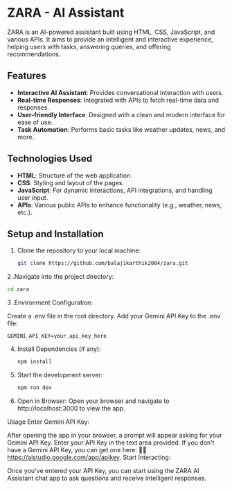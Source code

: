 # ZARA - AI Assistant

ZARA is an AI-powered assistant built using HTML, CSS, JavaScript, and various APIs. It aims to provide an intelligent and interactive experience, helping users with tasks, answering queries, and offering recommendations.

## Features

- **Interactive AI Assistant**: Provides conversational interaction with users.
- **Real-time Responses**: Integrated with APIs to fetch real-time data and responses.
- **User-friendly Interface**: Designed with a clean and modern interface for ease of use.
- **Task Automation**: Performs basic tasks like weather updates, news, and more.

## Technologies Used

- **HTML**: Structure of the web application.
- **CSS**: Styling and layout of the pages.
- **JavaScript**: For dynamic interactions, API integrations, and handling user input.
- **APIs**: Various public APIs to enhance functionality (e.g., weather, news, etc.).

## Setup and Installation

1. Clone the repository to your local machine:

   ```bash
   git clone https://github.com/balajikarthik2004/zara.git
2 .Navigate into the project directory:

   ```bash
   cd zara
   ```
3 .Environment Configuration:

   Create a .env file in the root directory.
   Add your Gemini API Key to the .env file:
   ```makwfile
   GEMINI_API_KEY=your_api_key_here
   ```
4. Install Dependencies (if any):
   ```bash
   npm install
   ```
5. Start the development server:
   ```bash
   npm run dev
   ```
6. Open in Browser: Open your browser and navigate to http://localhost:3000 to view the app.


Usage
   Enter Gemini API Key:

   After opening the app in your browser, a prompt will appear asking for your Gemini    API Key.
   Enter your API Key in the text area provided.
   If you don’t have a Gemini API Key, you can get one here: 👨‍💻             
   https://aistudio.google.com/app/apikey.
   Start Interacting:

   Once you've entered your API Key, you can start using the ZARA AI Assistant chat       app to ask questions and receive intelligent responses.


